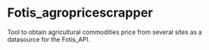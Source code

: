 # Fotis_agropricescrapper
Tool to obtain agricultural commodities price from several sites as a datasource for the Fotis_API.
